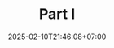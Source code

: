 ---
weight: 550
title: "Part I"
description: ""
icon: "book"
date: "2025-02-10T21:46:08+07:00"
lastmod: "2025-02-10T21:46:08+07:00"
katex: true
draft: false
toc: true
---